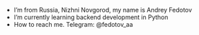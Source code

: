 - I’m from Russia, Nizhni Novgorod, my name is Andrey Fedotov
- I’m currently learning backend development in Python
- How to reach me. Telegram: @fedotov_aa
